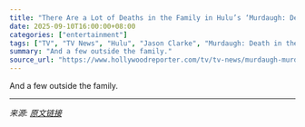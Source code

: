 ```yaml
---
title: "There Are a Lot of Deaths in the Family in Hulu’s ‘Murdaugh: Death in the Family’ Trailer"
date: 2025-09-10T16:00:00+08:00
categories: ["entertainment"]
tags: ["TV", "TV News", "Hulu", "Jason Clarke", "Murdaugh: Death in the Family", "Patricia Arquette"]
summary: "And a few outside the family."
source_url: "https://www.hollywoodreporter.com/tv/tv-news/murdaugh-murders-series-trailer-death-in-the-family-hulu-1236367159/"
---
```


And a few outside the family.

---

*来源: [原文链接](https://www.hollywoodreporter.com/tv/tv-news/murdaugh-murders-series-trailer-death-in-the-family-hulu-1236367159/)*
